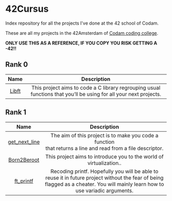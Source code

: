 # 42Cursus
Index repository for all the projects I've done at the 42 school of Codam.

These are all my projects in the 42Amsterdam of [Codam coding college](https://www.codam.nl/).

**ONLY USE THIS AS A REFERENCE, IF YOU COPY YOU RISK GETTING A -42!!**

## Rank 0

|			Name				| Description	| 
|:---------------:|:-----------:|
[Libft](https://github.com/42Codam/Libft) | This project aims to code a C library regrouping usual functions that you’ll be using for all your next projects. |

## Rank 1
|			Name				| Description	| 
|:---------------:|:-----------:|
[get_next_line](https://github.com/42Codam/get_next_line) | The aim of this project is to make you code a function<br>that returns a line and read from a file descriptor. |
[Born2Beroot](https://github.com/42Codam/Born2BeRoot) | This project aims to introduce you to the world of virtualization.. |
[ft_printf](https://github.com/42Codam/ft_printf) | Recoding printf. Hopefully you will be able to reuse it in future project without the fear of being flagged as a cheater. You will mainly learn how to use variadic arguments. |
